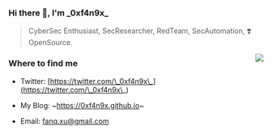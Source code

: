 ### Hi there 👋, I'm \_0xf4n9x\_

> CyberSec Enthusiast, SecResearcher, RedTeam, SecAutomation, ❣️OpenSource.

<img src="https://github-readme-stats.mrdulin.vercel.app/api?username=0xf4n9x&show_icons=true&hide_border=true&theme=tokyonight" align="right">

### Where to find me

- Twitter: [https://twitter.com/\_0xf4n9x\_](https://twitter.com/\_0xf4n9x\_)

- My Blog: ~https://0xf4n9x.github.io~

- Email: fanq.xu@gmail.com


